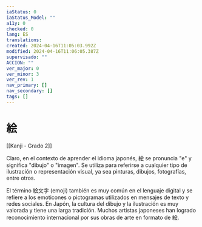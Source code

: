 ```yaml
---
iaStatus: 0
iaStatus_Model: ""
a11y: 0
checked: 0
lang: ES
translations: 
created: 2024-04-16T11:05:03.992Z
modified: 2024-04-16T11:06:05.387Z
supervisado: ""
ACCION: ""
ver_major: 0
ver_minor: 3
ver_rev: 1
nav_primary: []
nav_secondary: []
tags: []
---
```

# 絵

[[Kanji - Grado 2]]

Claro, en el contexto de aprender el idioma japonés, 絵 se pronuncia "e" y significa "dibujo" o "imagen". Se utiliza para referirse a cualquier tipo de ilustración o representación visual, ya sea pinturas, dibujos, fotografías, entre otros. 

El término 絵文字 (emoji) también es muy común en el lenguaje digital y se refiere a los emoticones o pictogramas utilizados en mensajes de texto y redes sociales. En Japón, la cultura del dibujo y la ilustración es muy valorada y tiene una larga tradición. Muchos artistas japoneses han logrado reconocimiento internacional por sus obras de arte en formato de 絵.
